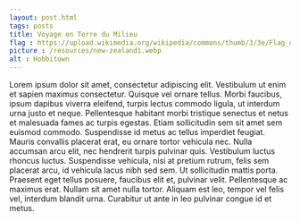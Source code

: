 ```yaml
---
layout: post.html
tags: posts
title: Voyage en Terre du Milieu
flag : https://upload.wikimedia.org/wikipedia/commons/thumb/3/3e/Flag_of_New_Zealand.svg/320px-Flag_of_New_Zealand.svg.png
picture : /resources/new-zealand1.webp
alt : Hobbitown
---
```


Lorem ipsum dolor sit amet, consectetur adipiscing elit. Vestibulum ut enim et sapien maximus consectetur. Quisque vel ornare tellus. Morbi faucibus, ipsum dapibus viverra eleifend, turpis lectus commodo ligula, ut interdum urna justo et neque. Pellentesque habitant morbi tristique senectus et netus et malesuada fames ac turpis egestas. Etiam sollicitudin sem sit amet sem euismod commodo. Suspendisse id metus ac tellus imperdiet feugiat. Mauris convallis placerat erat, eu ornare tortor vehicula nec. Nulla accumsan arcu elit, nec hendrerit turpis pulvinar quis. Vestibulum luctus rhoncus luctus. Suspendisse vehicula, nisi at pretium rutrum, felis sem placerat arcu, id vehicula lacus nibh sed sem. Ut sollicitudin mattis porta. Praesent eget tellus posuere, faucibus elit et, pulvinar velit. Pellentesque ac maximus erat. Nullam sit amet nulla tortor. Aliquam est leo, tempor vel felis vel, interdum blandit urna. Curabitur ut ante in leo pulvinar congue id et metus.